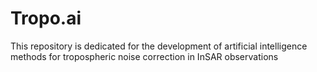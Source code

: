# Tropo.ai
This repository is dedicated for the development of artificial intelligence methods for tropospheric noise correction in InSAR observations
